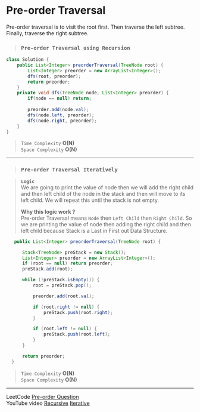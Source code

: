 #  Pre-order Traversal
Pre-order traversal is to visit the root first. Then traverse the left subtree. Finally, traverse the right subtree.

> ### `Pre-order Traversal using Recursion`
```java
class Solution {
    public List<Integer> preorderTraversal(TreeNode root) {
        List<Integer> preorder = new ArrayList<Integer>(); 
        dfs(root, preorder);
        return preorder; 
    }
    private void dfs(TreeNode node, List<Integer> preorder) {
        if(node == null) return; 
        
        preorder.add(node.val); 
        dfs(node.left, preorder);
        dfs(node.right, preorder); 
    }
}
```
> `Time Complexity` **O(N)**   
> `Space Complexity` **O(N)**   
---

> ### `Pre-order Traversal Iteratively`

> **`Logic`**   
> We are going to print the value of node then we will add the right child and then left child of the node in the stack and then will move to its left child. We will repeat this
> until the stack is not empty.   
> 
> **Why this logic work ?**   
> Pre-order Traversal means `Node` then `Left Child` then `Right Child`. So we are printing the value of node then adding the right child and then left child because Stack is a 
> Last in First out Data Structure.
               

```java
   public List<Integer> preorderTraversal(TreeNode root) {

      Stack<TreeNode> preStack = new Stack();
      List<Integer> preorder = new ArrayList<Integer>(); 
      if (root == null) return preorder;
      preStack.add(root);

      while (!preStack.isEmpty()) {
          root = preStack.pop();

          preorder.add(root.val);

          if (root.right != null) {
              preStack.push(root.right);
          }

          if (root.left != null) {
              preStack.push(root.left);
          }
      }

      return preorder; 
  }
```
> `Time Complexity` **O(N)**    
> `Space Complexity` **O(N)**    
----

LeetCode [Pre-order Question](https://leetcode.com/problems/binary-tree-preorder-traversal/)     
YouTube video [Recursive](https://www.youtube.com/watch?v=RlUu72JrOCQ&list=PLgUwDviBIf0q8Hkd7bK2Bpryj2xVJk8Vk&index=6)   [Iterative](https://www.youtube.com/watch?v=Bfqd8BsPVuw&list=PLgUwDviBIf0q8Hkd7bK2Bpryj2xVJk8Vk&index=10)
